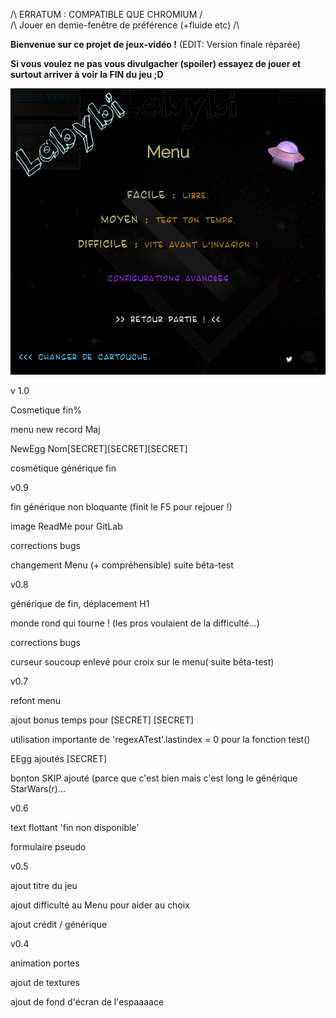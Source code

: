 /\ ERRATUM : COMPATIBLE QUE CHROMIUM /\
/\ Jouer en demie-fenêtre de préférence (+fluide etc) /\

__Bienvenue sur ce projet de jeux-vidéo !__ (EDIT: Version finale réparée)

__Si vous voulez ne pas vous divulgacher (spoiler) essayez de jouer et surtout arriver à voir la FIN du jeu ;D__

![Alt text](tools/labyMenuFin.png)


v 1.0

Cosmetique fin%

menu new record Maj

NewEgg Nom[SECRET][SECRET][SECRET]

cosmétique générique fin

v0.9

fin générique non bloquante (finit le F5 pour rejouer !)

image ReadMe pour GitLab

corrections bugs

changement Menu (+ compréhensible) suite bêta-test

v0.8

générique de fin, déplacement H1

monde rond qui tourne ! (les pros voulaient de la difficulté...)

corrections bugs

curseur soucoup enlevé pour croix sur le menu( suite bêta-test)

v0.7

refont menu

ajout bonus temps pour [SECRET] [SECRET] 

utilisation importante de 'regexATest'.lastindex = 0 pour la fonction test()

EEgg ajoutés [SECRET]

bonton SKIP ajouté (parce que c'est bien mais c'est long le générique StarWars(r)...

v0.6

text flottant 'fin non disponible'

formulaire pseudo

v0.5

ajout titre du jeu

ajout difficulté au Menu pour aider au choix

ajout crédit / générique 

v0.4

animation portes

ajout de textures

ajout de fond d'écran de l'espaaaace
